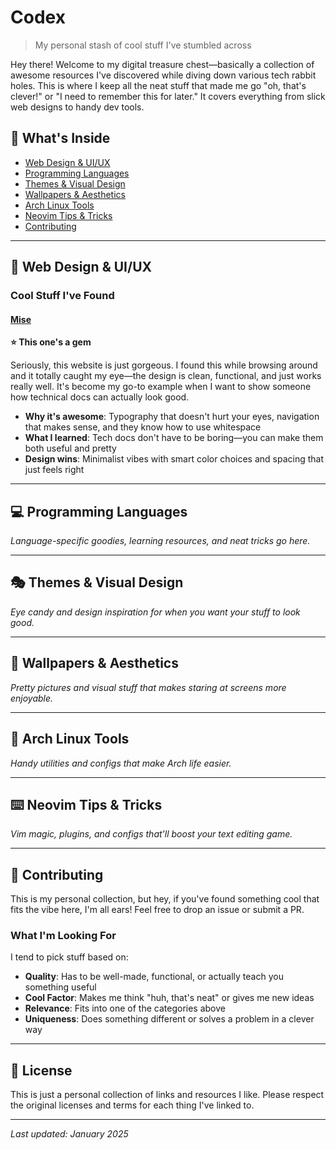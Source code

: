 # Codex

> My personal stash of cool stuff I've stumbled across

Hey there! Welcome to my digital treasure chest—basically a collection of awesome resources I've discovered while diving down various tech rabbit holes. This is where I keep all the neat stuff that made me go "oh, that's clever!" or "I need to remember this for later." It covers everything from slick web designs to handy dev tools.

## 📖 What's Inside

- [Web Design & UI/UX](#-web-design--uiux)
- [Programming Languages](#-programming-languages)
- [Themes & Visual Design](#-themes--visual-design)
- [Wallpapers & Aesthetics](#-wallpapers--aesthetics)
- [Arch Linux Tools](#-arch-linux-tools)
- [Neovim Tips & Tricks](#-neovim-tips--tricks)
- [Contributing](#-contributing)

---

## 🎨 Web Design & UI/UX

### Cool Stuff I've Found

#### [Mise](https://mise.jdx.dev/)
**⭐ This one's a gem**

Seriously, this website is just gorgeous. I found this while browsing around and it totally caught my eye—the design is clean, functional, and just works really well. It's become my go-to example when I want to show someone how technical docs can actually look good.

- **Why it's awesome**: Typography that doesn't hurt your eyes, navigation that makes sense, and they know how to use whitespace
- **What I learned**: Tech docs don't have to be boring—you can make them both useful and pretty
- **Design wins**: Minimalist vibes with smart color choices and spacing that just feels right

---

## 💻 Programming Languages

*Language-specific goodies, learning resources, and neat tricks go here.*

---

## 🎭 Themes & Visual Design

*Eye candy and design inspiration for when you want your stuff to look good.*

---

## 🌄 Wallpapers & Aesthetics

*Pretty pictures and visual stuff that makes staring at screens more enjoyable.*

---

## 🐧 Arch Linux Tools

*Handy utilities and configs that make Arch life easier.*

---

## ⌨️ Neovim Tips & Tricks

*Vim magic, plugins, and configs that'll boost your text editing game.*

---

## 📝 Contributing

This is my personal collection, but hey, if you've found something cool that fits the vibe here, I'm all ears! Feel free to drop an issue or submit a PR.

### What I'm Looking For

I tend to pick stuff based on:
- **Quality**: Has to be well-made, functional, or actually teach you something useful
- **Cool Factor**: Makes me think "huh, that's neat" or gives me new ideas
- **Relevance**: Fits into one of the categories above
- **Uniqueness**: Does something different or solves a problem in a clever way

---

## 📄 License

This is just a personal collection of links and resources I like. Please respect the original licenses and terms for each thing I've linked to.

---

*Last updated: January 2025*